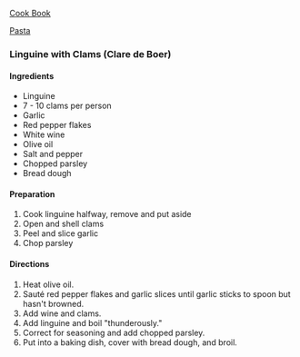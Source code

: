 [Cook Book](https://github.com/vmsmith/CookBook/blob/master/README.md)  

[Pasta](https://github.com/vmsmith/CookBook/blob/master/pasta.md)   

### Linguine with Clams (Clare de Boer)  

#### Ingredients  

* Linguine  
* 7 - 10 clams per person    
* Garlic  
* Red pepper flakes  
* White wine  
* Olive oil  
* Salt and pepper    
* Chopped parsley   
* Bread dough  

#### Preparation   

1. Cook linguine halfway, remove and put aside   
2. Open and shell clams  
3. Peel and slice garlic  
4. Chop parsley  

#### Directions  

1. Heat olive oil.  
2. Sauté red pepper flakes and garlic slices until garlic sticks to spoon but hasn't browned.   
3. Add wine and clams.  
4. Add linguine and boil "thunderously."  
5. Correct for seasoning and add chopped parsley.  
6. Put into a baking dish, cover with bread dough, and broil.  

